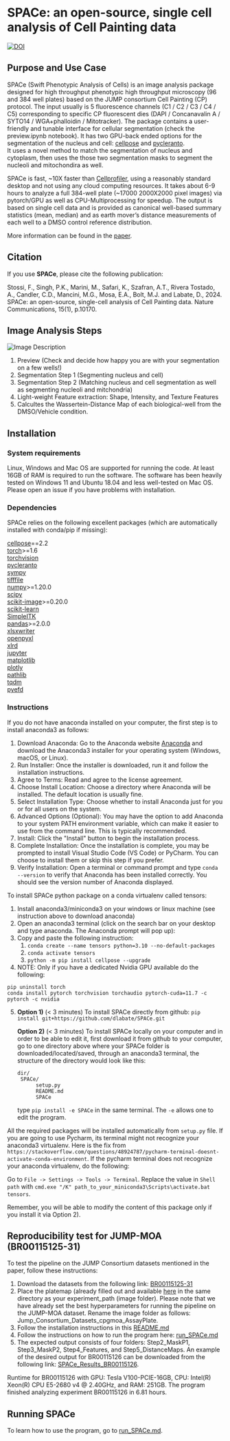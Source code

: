 # SPACe: an open-source, single cell analysis of Cell Painting data

[![DOI](https://zenodo.org/badge/760841105.svg)](https://zenodo.org/doi/10.5281/zenodo.13821483)

## **Purpose and Use Case**

SPACe (Swift Phenotypic Analysis of Cells) is an image analysis package designed for high throughput phenotypic high throughput microscopy (96 and 384 well plates) based on the JUMP consortium Cell Painting (CP) protocol. The input usually is 5 fluorescence channels (C1 / C2 / C3 / C4 / C5) corresponding to specific CP fluorescent dies (DAPI / Concanavalin A / SYTO14 / WGA+phalloidin / Mitotracker). 
The package contains a user-friendly and tunable interface for cellular segmentation (check the preview.ipynb notebook).  It has two GPU-back ended options for the segmentation of the nucleus and cell: [cellpose](https://github.com/MouseLand/cellpose) and [pycleranto](https://github.com/clEsperanto/pyclesperanto_prototype).  
It uses a novel method to match the segmentation of nucleus and cytoplasm, then uses the those two segmentation masks to segment the nucleoli and mitochondira as well.

SPACe is fast, ~10X faster than [Cellprofiler](https://github.com/CellProfiler/CellProfiler), using a reasonably standard desktop and not using any cloud computing resources. It takes about 6-9 hours to analyze a full 384-well plate (~17000 2000X2000 pixel images) via pytorch/GPU as well as CPU-Multiprocessing for speedup.  The output is based on single cell data and is provided as canonical well-based summary statistics (mean, median) and as earth mover’s distance measurements of each well to a DMSO control reference distribution.  

More information can be found in the [paper](https://www.nature.com/articles/s41467-024-54264-4).

## **Citation**
If you use **SPACe**, please cite the following publication: 

Stossi, F., Singh, P.K., Marini, M., Safari, K., Szafran, A.T., Rivera Tostado, A., Candler, C.D., Mancini, M.G., Mosa, E.A., Bolt, M.J. and Labate, D., 2024. SPACe: an open-source, single-cell analysis of Cell Painting data. Nature Communications, 15(1), p.10170. 


## **Image Analysis Steps**

![Image Description](https://github.com/dlabate/SPACe/raw/main/figures/image%20analysis%20steps.png)

1) Preview (Check and decide how happy you are with your segmentation on a few wells!)
2) Segmentation Step 1 (Segmenting nucleus and cell)
3) Segmentation Step 2 (Matching nucleus and cell segmentation as well as segmenting nucleoli and mitchondria)
4) Light-weight Feature extraction: Shape, Intensity, and Texture Features
5) Calcultes the Wassertein-Distance Map of each biological-well from the DMSO/Vehicle condition.

## **Installation**

### System requirements
Linux, Windows and Mac OS are supported for running the code. At least 16GB of RAM is required to run the software. The software has been heavily tested on Windows 11 and Ubuntu 18.04 and less well-tested on Mac OS. Please open an issue if you have problems with installation.

### Dependencies 
SPACe relies on the following excellent packages (which are automatically installed with conda/pip if missing):

[cellpose](https://github.com/MouseLand/cellpose)==2.2 <br>
[torch](https://github.com/pytorch/pytorch)>=1.6 <br>
[torchvision](https://github.com/pytorch/vision) <br>
[pycleranto](https://github.com/clEsperanto/pyclesperanto_prototype) <br>
[sympy](https://github.com/sympy/sympy) <br>
[tifffile](https://github.com/cgohlke/tifffile) <br>
[numpy](https://github.com/numpy/numpy)>=1.20.0 <br>
[scipy](https://github.com/scipy/scipy) <br>
[scikit-image](https://github.com/scikit-image/scikit-image)>=0.20.0 <br>
[scikit-learn](https://github.com/scikit-learn/scikit-learn) <br>
[SimpleITK](https://github.com/SimpleITK/SimpleITK) <br>
[pandas](https://github.com/pandas-dev/pandas)>=2.0.0 <br>
[xlsxwriter](https://github.com/jmcnamara/XlsxWriter) <br>
[openpyxl](https://github.com/theorchard/openpyxl) <br>
[xlrd](https://github.com/python-excel/xlrd) <br>
[jupyter](https://github.com/jupyter/notebook) <br>
[matplotlib](https://github.com/matplotlib/matplotlib) <br>
[plotly](https://github.com/plotly) <br>
[pathlib](https://github.com/budlight/pathlib) <br>
[tqdm](https://github.com/tqdm/tqdm) <br>
[pyefd](https://github.com/hbldh/pyefd) <br>

### Instructions

If you do not have anaconda installed on your computer, the first step is to install anaconda3 as follows:  
  1.	Download Anaconda: Go to the Anaconda website [Anaconda](https://www.anaconda.com/download) and download the Anaconda3 installer for your operating system (Windows, macOS, or Linux).
  2.	Run Installer: Once the installer is downloaded, run it and follow the installation instructions.
  3.	Agree to Terms: Read and agree to the license agreement.
  4.	Choose Install Location: Choose a directory where Anaconda will be installed. The default location is usually fine.
  5.	Select Installation Type: Choose whether to install Anaconda just for you or for all users on the system.
  6.	Advanced Options (Optional): You may have the option to add Anaconda to your system PATH environment variable, which can make it easier to use from the command line. This is typically recommended.
  7.	Install: Click the "Install" button to begin the installation process.
  8.	Complete Installation: Once the installation is complete, you may be prompted to install Visual Studio Code (VS Code) or PyCharm. You can choose to install them or skip this step if you prefer.
  9.	Verify Installation: Open a terminal or command prompt and type ```conda --version``` to verify that Anaconda has been installed correctly. You should see the version number of Anaconda displayed.

To install SPACe python package on a conda virtualenv called tensors:

1.	Install anaconda3/miniconda3 on your windows or linux machine (see instruction above to download anaconda)
2.	Open an anaconda3 terminal (click on the search bar on your desktop and type anaconda. The Anaconda prompt will pop up):
3.	Copy and paste the following instruction: 
    1.	``` conda create --name tensors python=3.10 --no-default-packages ```
    2.	``` conda activate tensors ```
    3.	``` python -m pip install cellpose --upgrade ```
4.	NOTE: Only if you have a dedicated Nvidia GPU available do the following:
  ```
  pip uninstall torch
  conda install pytorch torchvision torchaudio pytorch-cuda=11.7 -c pytorch -c nvidia
```
5.
     **Option 1)** (< 3 minutes)
    To install SPACe directly from github:
    ``` pip install git+https://github.com/dlabate/SPACe.git ```
  
    **Option 2)** (< 3 minutes)
    To install SPACe locally on your computer and in order to be able to edit it, first download it from github to your computer, go to one directory above where your SPACe folder is
    downloaded/located/saved, through an anaconda3 terminal, the structure of the directory would look like this:
    ```
    dir/
     SPACe/
          setup.py
          README.md
          SPACe
    ```
    type ```pip install -e SPACe``` in the same terminal. The ```-e``` allows
   	one to edit the program.
  
All the required packages will be installed automatically from ``` setup.py ``` file.
If you are going to use Pycharm, its terminal might not recognize your anaconda3 virtualenv. 
Here is the fix from 
``` https://stackoverflow.com/questions/48924787/pycharm-terminal-doesnt-activate-conda-environment ```.
If the pycharm terminal does not recognize your anaconda virtualenv, do the following:

Go to ``` File -> Settings -> Tools -> Terminal ```. Replace the value in ``` Shell path ``` with ``` cmd.exe "/K" path_to_your_miniconda3\Scripts\activate.bat tensors ```.

Remember, you will be able to modify the content of this package only if you install it via Option 2).

## **Reproducibility test for JUMP-MOA (BR00115125-31)**
To test the pipeline on the JUMP Consortium datasets mentioned in the paper, follow these instructions:
1. Download the datasets from the following link: [BR00115125-31](https://cellpainting-gallery.s3.amazonaws.com/index.html#cpg0001-cellpainting-protocol/source_4/images/2020_08_11_Stain3_Yokogawa/images/)
2. Place the platemap (already filled out and available [here](SPACe/Images_example/BR00115126/Jump_Consortium_Datasets_cpgmoa_AssayPlate/platemap.xlsx) in the same directory as your experiment_path (image folder). Please note that we have already set the best hyperparameters for running the pipeline on the JUMP-MOA dataset. Rename the image folder as follows: Jump_Consortium_Datasets_cpgmoa_AssayPlate.
3. Follow the installation instructions in this [README.md](https://github.com/dlabate/SPACe/blob/master/README.md)
4. Follow the instructions on how to run the program here: [run_SPACe.md](https://github.com/dlabate/SPACe/blob/master/run_SPACe.md)
5. The expected output consists of four folders: Step2_MaskP1, Step3_MaskP2, Step4_Features, and Step5_DistanceMaps. An example of the desired output for BR00115126 can be downloaded from the following link: [SPACe_Results_BR00115126](https://s3.console.aws.amazon.com/s3/upload/space-results).
   
Runtime for BR00115126 with GPU: Tesla V100-PCIE-16GB, CPU: Intel(R) Xeon(R) CPU E5-2680 v4 @ 2.40GHz, and RAM: 251GB. The program finished analyzing experiment BR00115126 in 6.81 hours.

## **Running SPACe**

To learn how to use the program, go to [run_SPACe.md](https://github.com/dlabate/SPACe/blob/master/run_SPACe.md).




